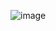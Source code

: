 ![image](https://github.com/vladboj/java-assignments/assets/67463644/849d6da5-454c-4247-850a-09d4f1727005)

